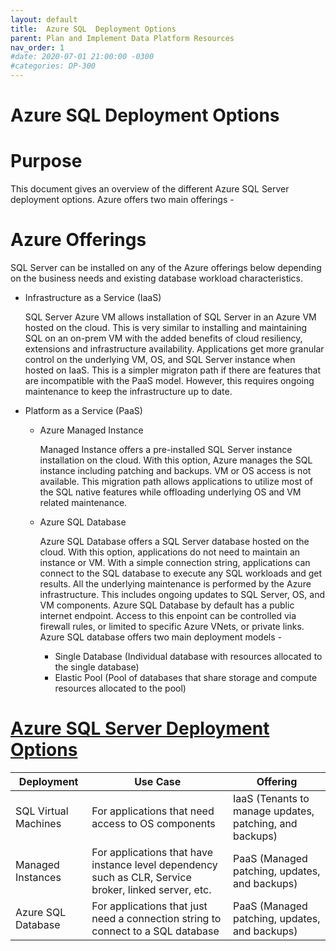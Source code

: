 ```yaml
---
layout: default
title:  Azure SQL  Deployment Options
parent: Plan and Implement Data Platform Resources
nav_order: 1
#date: 2020-07-01 21:00:00 -0300
#categories: DP-300
---
```


# Azure SQL Deployment Options

# __Purpose__

This document gives an overview of the different Azure SQL Server deployment options. Azure offers two main offerings - 

# __Azure Offerings__

SQL Server can be installed on any of the Azure offerings below depending on the business needs and existing database workload characteristics.

* Infrastructure as a Service (IaaS)
  
  SQL Server Azure VM allows installation of SQL Server in an Azure VM hosted on the cloud. This is very similar to installing and maintaining SQL on an on-prem VM     with the added benefits of cloud resiliency, extensions and infrastructure availability. Applications get more granular control on the underlying VM, OS, and SQL 
  Server instance when hosted on IaaS. This is a simpler migraton path if there are features that are incompatible with the PaaS model. However, this requires ongoing 
  maintenance to keep the infrastructure up to date.
  
* Platform as a Service (PaaS)

  - Azure Managed Instance
  
    Managed Instance offers a pre-installed SQL Server instance installation on the cloud. With this option, Azure manages the SQL instance including patching and 
    backups. VM or OS access is not available. This migration path allows applications to utilize most of the SQL native features while offloading underlying OS and VM 
    related maintenance. 
    
  - Azure SQL Database

    Azure SQL Database offers a SQL Server database hosted on the cloud. With this option, applications do not need to maintain an instance or VM. With a simple 
    connection string, applications can connect to the SQL database to execute any SQL workloads and get results. All the underlying maintenance is performed by the 
    Azure infrastructure. This includes ongoing updates to SQL Server, OS, and VM components.  Azure SQL Database by default has a public internet endpoint. Access to 
    this enpoint can be controlled via firewall rules, or limited to specific Azure VNets, or private links. Azure SQL database offers two main deployment models - 
    
    - Single Database (Individual database with resources allocated to the single database)
    - Elastic Pool (Pool of databases that share storage and compute resources allocated to the pool)

# [Azure SQL Server Deployment Options](#tab/azure-sql-deployment-options) 

| Deployment | Use Case | Offering | 
| ---------- | -------- | -------- |
| SQL Virtual Machines | For applications that need access to OS components | IaaS (Tenants to manage updates, patching, and backups)|
| Managed Instances | For applications that have instance level dependency such as CLR, Service broker, linked server,  etc. | PaaS (Managed patching, updates, and backups)|
| Azure SQL Database | For applications that just need a connection string to connect to a SQL database | PaaS (Managed patching, updates, and backups)|





